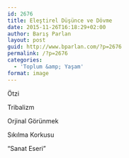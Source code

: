 ```yaml
---
id: 2676
title: Eleştirel Düşünce ve Dövme
date: 2015-11-26T16:18:29+02:00
author: Barış Parlan
layout: post
guid: http://www.bparlan.com/?p=2676
permalink: /?p=2676
categories:
  - 'Toplum &amp; Yaşam'
format: image
---
```

<div class="ttr_start">
</div>

Ötzi

Tribalizm

Orjinal Görünmek

Sıkılma Korkusu

&#8220;Sanat Eseri&#8221;

<div class="ttr_end">
</div>